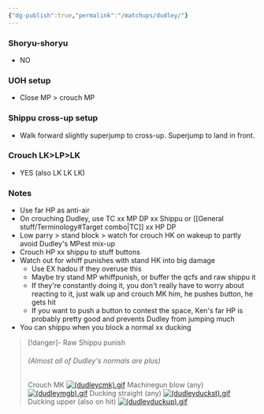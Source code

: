 ```yaml
---
{"dg-publish":true,"permalink":"/matchups/dudley/"}
---
```


### Shoryu-shoryu
- NO
### UOH setup
- Close MP > crouch MP
### Shippu cross-up setup
- Walk forward slightly superjump to cross-up. Superjump to land in front.
### Crouch LK>LP>LK
- YES (also LK LK LK)
### Notes
- Use far HP as anti-air
- On crouching Dudley, use TC xx MP DP xx Shippu or [[General stuff/Terminology#Target combo\|TC]] xx HP DP
- Low parry > stand block > watch for crouch HK on wakeup to partly avoid Dudley's MPest mix-up
- Crouch HP xx shippu to stuff buttons
- Watch out for whiff punishes with stand HK into big damage
	- Use EX hadou if they overuse this
	- Maybe try stand MP whiffpunish, or buffer the qcfs and raw shippu it
	- If they're constantly doing it, you don't really have to worry about reacting to it, just walk up and crouch MK him, he pushes button, he gets hit
	- If you want to push a button to contest the space, Ken's far HP is probably pretty good and prevents Dudley from jumping much
- You can shippu when you block a normal xx ducking

> [!danger]- Raw Shippu punish
> ###### (Almost all of Dudley's normals are plus)
> Crouch MK
[![(dudleycmk).gif](https://wiki.supercombo.gg/images/c/c4/%28dudleycmk%29.gif)](https://wiki.supercombo.gg/w/File:(dudleycmk).gif)
> Machinegun blow (any)
[![(dudleymgb).gif](https://wiki.supercombo.gg/images/6/69/%28dudleymgb%29.gif)](https://wiki.supercombo.gg/w/File:(dudleymgb).gif)
> Ducking straight (any)
[![(dudleyduckst).gif](https://wiki.supercombo.gg/images/e/ec/%28dudleyduckst%29.gif)](https://wiki.supercombo.gg/w/File:(dudleyduckst).gif)
> Ducking upper (also on hit)
[![(dudleyduckup).gif](https://wiki.supercombo.gg/images/e/ee/%28dudleyduckup%29.gif)](https://wiki.supercombo.gg/w/File:(dudleyduckup).gif)
